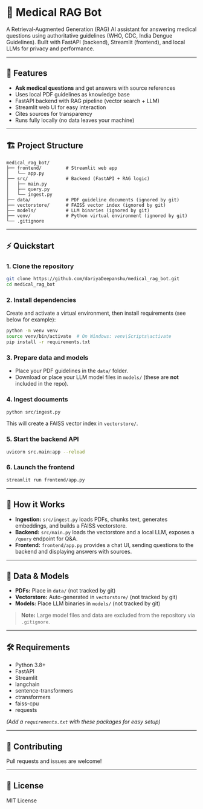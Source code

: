 # 🧠 Medical RAG Bot

A Retrieval-Augmented Generation (RAG) AI assistant for answering medical questions using authoritative guidelines (WHO, CDC, India Dengue Guidelines). Built with FastAPI (backend), Streamlit (frontend), and local LLMs for privacy and performance.

---

## 🚀 Features
- **Ask medical questions** and get answers with source references
- Uses local PDF guidelines as knowledge base
- FastAPI backend with RAG pipeline (vector search + LLM)
- Streamlit web UI for easy interaction
- Cites sources for transparency
- Runs fully locally (no data leaves your machine)

---

## 🏗️ Project Structure
```
medical_rag_bot/
├── frontend/         # Streamlit web app
│   └── app.py
├── src/              # Backend (FastAPI + RAG logic)
│   ├── main.py
│   ├── query.py
│   └── ingest.py
├── data/             # PDF guideline documents (ignored by git)
├── vectorstore/      # FAISS vector index (ignored by git)
├── models/           # LLM binaries (ignored by git)
├── venv/             # Python virtual environment (ignored by git)
└── .gitignore
```

---

## ⚡ Quickstart

### 1. Clone the repository
```bash
git clone https://github.com/dariyaDeepanshu/medical_rag_bot.git
cd medical_rag_bot
```

### 2. Install dependencies
Create and activate a virtual environment, then install requirements (see below for example):
```bash
python -m venv venv
source venv/bin/activate  # On Windows: venv\Scripts\activate
pip install -r requirements.txt
```

### 3. Prepare data and models
- Place your PDF guidelines in the `data/` folder.
- Download or place your LLM model files in `models/` (these are **not** included in the repo).

### 4. Ingest documents
```bash
python src/ingest.py
```
This will create a FAISS vector index in `vectorstore/`.

### 5. Start the backend API
```bash
uvicorn src.main:app --reload
```

### 6. Launch the frontend
```bash
streamlit run frontend/app.py
```

---

## 🧩 How it Works
- **Ingestion:** `src/ingest.py` loads PDFs, chunks text, generates embeddings, and builds a FAISS vectorstore.
- **Backend:** `src/main.py` loads the vectorstore and a local LLM, exposes a `/query` endpoint for Q&A.
- **Frontend:** `frontend/app.py` provides a chat UI, sending questions to the backend and displaying answers with sources.

---

## 📁 Data & Models
- **PDFs:** Place in `data/` (not tracked by git)
- **Vectorstore:** Auto-generated in `vectorstore/` (not tracked by git)
- **Models:** Place LLM binaries in `models/` (not tracked by git)

> **Note:** Large model files and data are excluded from the repository via `.gitignore`.

---

## 🛠️ Requirements
- Python 3.8+
- FastAPI
- Streamlit
- langchain
- sentence-transformers
- ctransformers
- faiss-cpu
- requests

*(Add a `requirements.txt` with these packages for easy setup)*

---

## 🤝 Contributing
Pull requests and issues are welcome!

---

## 📜 License
MIT License 